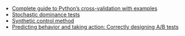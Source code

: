 * [Complete guide to Python’s cross-validation with examples](https://towardsdatascience.com/complete-guide-to-pythons-cross-validation-with-examples-a9676b5cac12)
* [Stochastic dominance tests](https://www.sciencedirect.com/science/article/abs/pii/S0165188920300191)
* [Synthetic control method](https://en.wikipedia.org/wiki/Synthetic_control_method)
* [Predicting behavior and taking action: Correctly designing A/B tests](https://bearingpoint-analytics-ai.medium.com/predicting-behavior-and-taking-action-correctly-designing-a-b-tests-d2454a670490)
